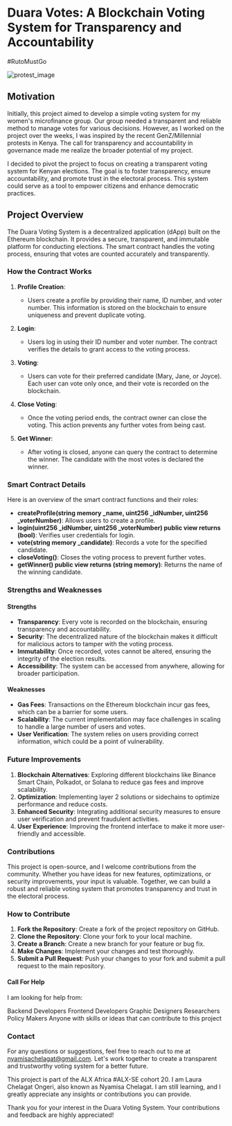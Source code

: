 # Duara Votes: A Blockchain Voting System for Transparency and Accountability

#RutoMustGo

![protest_image](https://github.com/Nyamisachela/Duara/assets/140169644/5c0fbf15-91ee-42c5-bd95-d84aa3c7c125)

## Motivation

Initially, this project aimed to develop a simple voting system for my women's microfinance group. Our group needed a transparent and reliable method to manage votes for various decisions. However, as I worked on the project over the weeks, I was inspired by the recent GenZ/Millennial protests in Kenya. The call for transparency and accountability in governance made me realize the broader potential of my project.

I decided to pivot the project to focus on creating a transparent voting system for Kenyan elections. The goal is to foster transparency, ensure accountability, and promote trust in the electoral process. This system could serve as a tool to empower citizens and enhance democratic practices.

## Project Overview

The Duara Voting System is a decentralized application (dApp) built on the Ethereum blockchain. It provides a secure, transparent, and immutable platform for conducting elections. The smart contract handles the voting process, ensuring that votes are counted accurately and transparently.

### How the Contract Works

1. **Profile Creation**:
   - Users create a profile by providing their name, ID number, and voter number. This information is stored on the blockchain to ensure uniqueness and prevent duplicate voting.

2. **Login**:
   - Users log in using their ID number and voter number. The contract verifies the details to grant access to the voting process.

3. **Voting**:
   - Users can vote for their preferred candidate (Mary, Jane, or Joyce). Each user can vote only once, and their vote is recorded on the blockchain.

4. **Close Voting**:
   - Once the voting period ends, the contract owner can close the voting. This action prevents any further votes from being cast.

5. **Get Winner**:
   - After voting is closed, anyone can query the contract to determine the winner. The candidate with the most votes is declared the winner.

### Smart Contract Details

Here is an overview of the smart contract functions and their roles:

- **createProfile(string memory _name, uint256 _idNumber, uint256 _voterNumber)**: Allows users to create a profile.
- **login(uint256 _idNumber, uint256 _voterNumber) public view returns (bool)**: Verifies user credentials for login.
- **vote(string memory _candidate)**: Records a vote for the specified candidate.
- **closeVoting()**: Closes the voting process to prevent further votes.
- **getWinner() public view returns (string memory)**: Returns the name of the winning candidate.

### Strengths and Weaknesses

#### Strengths

- **Transparency**: Every vote is recorded on the blockchain, ensuring transparency and accountability.
- **Security**: The decentralized nature of the blockchain makes it difficult for malicious actors to tamper with the voting process.
- **Immutability**: Once recorded, votes cannot be altered, ensuring the integrity of the election results.
- **Accessibility**: The system can be accessed from anywhere, allowing for broader participation.

#### Weaknesses

- **Gas Fees**: Transactions on the Ethereum blockchain incur gas fees, which can be a barrier for some users.
- **Scalability**: The current implementation may face challenges in scaling to handle a large number of users and votes.
- **User Verification**: The system relies on users providing correct information, which could be a point of vulnerability.

### Future Improvements

1. **Blockchain Alternatives**: Exploring different blockchains like Binance Smart Chain, Polkadot, or Solana to reduce gas fees and improve scalability.
2. **Optimization**: Implementing layer 2 solutions or sidechains to optimize performance and reduce costs.
3. **Enhanced Security**: Integrating additional security measures to ensure user verification and prevent fraudulent activities.
4. **User Experience**: Improving the frontend interface to make it more user-friendly and accessible.

### Contributions

This project is open-source, and I welcome contributions from the community. Whether you have ideas for new features, optimizations, or security improvements, your input is valuable. Together, we can build a robust and reliable voting system that promotes transparency and trust in the electoral process.

### How to Contribute

1. **Fork the Repository**: Create a fork of the project repository on GitHub.
2. **Clone the Repository**: Clone your fork to your local machine.
3. **Create a Branch**: Create a new branch for your feature or bug fix.
4. **Make Changes**: Implement your changes and test thoroughly.
5. **Submit a Pull Request**: Push your changes to your fork and submit a pull request to the main repository.

#### Call For Help

I am looking for help from:

Backend Developers
Frontend Developers
Graphic Designers
Researchers
Policy Makers
Anyone with skills or ideas that can contribute to this project

### Contact

For any questions or suggestions, feel free to reach out to me at nyamisachelagat@gmail.com. Let's work together to create a transparent and trustworthy voting system for a better future.

This project is part of the ALX Africa #ALX-SE cohort 20. I am Laura Chelagat Ongeri, also known as Nyamisa Chelagat. I am still learning, and I greatly appreciate any insights or contributions you can provide.

Thank you for your interest in the Duara Voting System. Your contributions and feedback are highly appreciated!
